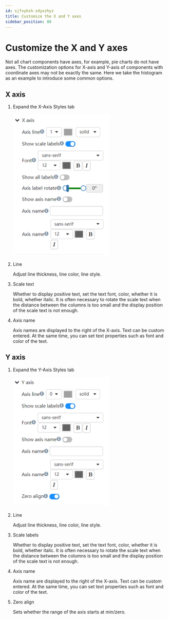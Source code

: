 ```yaml
---
id: sjfxyksh-zdyxzhyz
title: Customize the X and Y axes
sidebar_position: 80
---
```

# Customize the X and Y axes

Not all chart components have axes, for example, pie charts do not have axes. The customization options for X-axis and Y-axis of components with coordinate axes may not be exactly the same. Here we take the histogram as an example to introduce some common options.

## X axis

1. Expand the X-Axis Styles tab

   <div align="left"><img src="../../../../static/img/en/datafor/visualizer/image-20230113185625032.png"  width="300" /> </div>

2. Line

   Adjust line thickness, line color, line style.

3. Scale text

    Whether to display positive text, set the text font, color, whether it is bold, whether italic.
    It is often necessary to rotate the scale text when the distance between the columns is too small and the display position of the scale text is not enough.

4. Axis name

    Axis names are displayed to the right of the X-axis. Text can be custom entered. At the same time, you can set text properties such as font and color of the text.


## Y axis

1. Expand the Y-Axis Styles tab

   <div align="left"><img src="../../../../static/img/en/datafor/visualizer/image-20230113185659133.png"  width="300" /> </div>


2. Line

    Adjust line thickness, line color, line style.

3. Scale labels

    Whether to display positive text, set the text font, color, whether it is bold, whether italic.
    It is often necessary to rotate the scale text when the distance between the columns is too small and the display position of the scale text is not enough.

4. Axis name

    Axis name are displayed to the right of the X-axis. Text can be custom entered. At the same time, you can set text properties such as font and color of the text.

5. Zero align

    Sets whether the range of the axis starts at min/zero.
